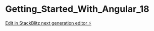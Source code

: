 # Getting_Started_With_Angular_18

[Edit in StackBlitz next generation editor ⚡️](https://stackblitz.com/~/github.com/softprotechcoader/Getting_Started_With_Angular_18)